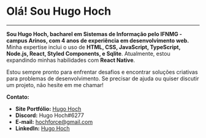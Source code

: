 # Olá! Sou Hugo Hoch 

---

**Sou Hugo Hoch, bacharel em Sistemas de Informação pelo IFNMG - campus Arinos, com 4 anos de experiência em desenvolvimento web.** Minha expertise inclui o uso de **HTML, CSS, JavaScript, TypeScript, Node.js, React, Styled Components, e Sqlite**. Atualmente, estou expandindo minhas habilidades com **React Native**.

Estou sempre pronto para enfrentar desafios e encontrar soluções criativas para problemas de desenvolvimento. Se precisar de ajuda ou quiser discutir um projeto, não hesite em me chamar!

**Contato:**
- **Site Portfólio:** [Hugo Hoch](https://www.hugohoch.com)
- **Discord:** Hugo Hoch#6277
- **E-mail:** hochforce@gmail.com
- **LinkedIn:** [Hugo Hoch](https://www.linkedin.com/in/hugo-hoch/)

